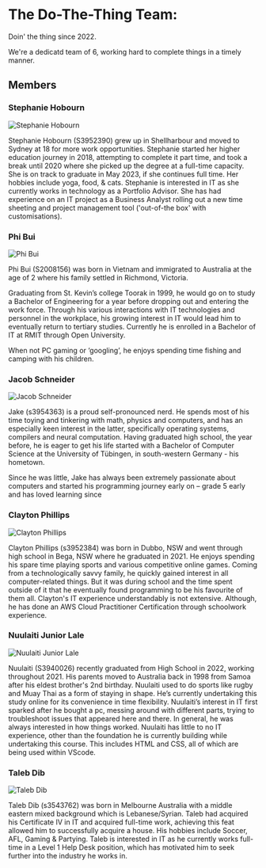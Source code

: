 # The Do-The-Thing Team:
Doin' the thing since 2022.

We're a dedicatd team of 6, working hard to complete things in a timely manner.

## Members

### Stephanie Hobourn

![Stephanie Hobourn](/assets/res/img/stephanie-hobourn.jpg)

Stephanie Hobourn (S3952390) grew up in Shellharbour and moved to Sydney at 18 for more work opportunities. Stephanie started her higher education journey in 2018, attempting to complete it part time, and took a break until 2020 where she picked up the degree at a full-time capacity. She is on track to graduate in May 2023, if she continues full time. Her hobbies include yoga, food, & cats. Stephanie is interested in IT as she currently works in technology as a Portfolio Advisor. She has had experience on an IT project as a Business Analyst rolling out a new time sheeting and project management tool ('out-of-the box' with customisations).

### Phi Bui

![Phi Bui](/assets/res/img/phi-bui.jpeg)

Phi Bui (S2008156) was born in Vietnam and immigrated to Australia at the age of 2 where his family settled in Richmond, Victoria. 

Graduating from St. Kevin’s college Toorak in 1999, he would go on to study a Bachelor of Engineering for a year before dropping out and entering the work force. Through his various interactions with IT technologies and personnel in the workplace, his growing interest in IT would lead him to eventually return to tertiary studies. Currently he is enrolled in a Bachelor of IT at RMIT through Open University. 

When not PC gaming or ‘googling’, he enjoys spending time fishing and camping with his children. 

### Jacob Schneider

![Jacob Schneider](/assets/res/img/jacob-schneider.jpg)

Jake (s3954363) is a proud self-pronounced nerd. He spends most of his time toying and tinkering with math, physics and computers, and has an especially keen interest in the latter, specifically operating systems, compilers and neural computation. Having graduated high school, the year before, he is eager to get his life started with a Bachelor of Computer Science at the University of Tübingen, in south-western Germany - his hometown.   

Since he was little, Jake has always been extremely passionate about computers and started his programming journey early on – grade 5 early and has loved learning since 

### Clayton Phillips

![Clayton Phillips](/assets/res/img/clayton-phillips.jpg)

Clayton Phillips (s3952384) was born in Dubbo, NSW and went through high school in Bega, NSW where he graduated in 2021. He enjoys spending his spare time playing sports and various competitive online games. Coming from a technologically savvy family, he quickly gained interest in all computer-related things. But it was during school and the time spent outside of it that he eventually found programming to be his favourite of them all. Clayton's IT experience understandably is not extensive. Although, he has done an AWS Cloud Practitioner Certification through schoolwork experience. 

### Nuulaiti Junior Lale

![Nuulaiti Junior Lale](/assets/res/img/nuulaiti-junior-lale.png)

Nuulaiti (S3940026) recently graduated from High School in 2022, working throughout 2021. His parents moved to Australia back in 1998 from Samoa after his eldest brother's 2nd birthday. Nuulaiti used to do sports like rugby and Muay Thai as a form of staying in shape. He’s currently undertaking this study online for its convenience in time flexibility. Nuulaiti’s interest in IT first sparked after he bought a pc, messing around with different parts, trying to troubleshoot issues that appeared here and there. In general, he was always interested in how things worked. Nuulaiti has little to no IT experience, other than the foundation he is currently building while undertaking this course. This includes HTML and CSS, all of which are being used within VScode.  

### Taleb Dib

![Taleb Dib](/assets/res/img/taleb-dib.jpg)

Taleb Dib (s3543762) was born in Melbourne Australia with a middle eastern mixed background which is Lebanese/Syrian. Taleb had acquired his Certificate IV in IT and acquired full-time work, achieving this feat allowed him to successfully acquire a house. His hobbies include Soccer, AFL, Gaming & Partying. Taleb is interested in IT as he currently works full-time in a Level 1 Help Desk position, which has motivated him to seek further into the industry he works in.  
